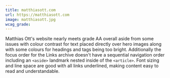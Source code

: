 ```yaml
---
title: matthiasott.com
url: https://matthiasott.com
image: matthiasott.jpg
wcag_grade:
---
```


Matthias Ott's website nearly meets grade AA overall aside from some issues with colour contrast for text placed directly over hero images along with some colours for headings and tags being too bright. Additionally the focus order for the Links archive doesn't have a sequential navigation order including an `<aside>` landmark nested inside of the `<article>`. Font sizing and line space are good with all links underlined, making content easy to read and understandable.
